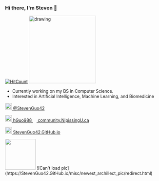 ### Hi there, I'm Steven 👋
[![HitCount](http://hits.dwyl.com/StevenGuo42/{project}.svg)](http://hits.dwyl.com/StevenGuo42/{project})
<img src="https://www.codewars.com/users/StevenGuo42/badges/large" alt="drawing" width="220"/>

- Currently working on my BS in Computer Science.
- Interested in Artificial Intelligence, Machine Learning, and Biomedicine

[<img width="22px" src="https://cdn.jsdelivr.net/npm/simple-icons@v3/icons/twitter.svg" /> @StevenGuo42][twitter]

[<img width="22px" src="https://visualpharm.com/assets/48/Message-595b40b75ba036ed117d6701.svg" />
hGuo988 <img width="12px" src="https://cdn.jsdelivr.net/npm/simple-icons@3.4.0/icons/mail-dot-ru.svg" />
community.NipissingU.ca][email]

[<img width="22px" src="https://visualpharm.com/assets/78/Website-595b40b75ba036ed117d5c7f.svg" /> StevenGuo42.GitHub.io][website]



<img width="100px" src="https://StevenGuo42.GitHub.io/misc/newest_archillect_pic/redirect.html" />
![Can't load pic](https://StevenGuo42.GitHub.io/misc/newest_archillect_pic/redirect.html)


[twitter]: https://twitter.com/StevenGuo42
[email]: mailto:hguo988@community.nipissingu.ca
[website]: https://stevenguo42.github.io/

 <!---
[![Anurag's github stats](https://github-readme-stats.vercel.app/api?username=StevenGuo42)](https://github.com/anuraghazra/github-readme-stats)
--->


